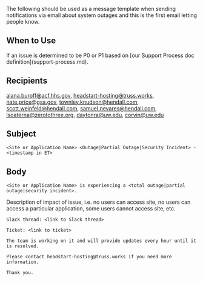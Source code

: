 The following should be used as a message template when sending notifications via email about system outages and this is the first email letting people know.

## When to Use

If an issue is determined to be P0 or P1 based on <span class="x x-first x-last">\[our Support Process doc definition\](</span>support-process.md<span class="x x-first x-last">).</span>

## Recipients

alana.buroff@acf.hhs.gov, headstart-hosting@truss.works, nate.price@gsa.gov, townley.knudson@hendall.com, scott.weinfeld@hendall.com, samuel.nevares@hendall.com, lsoaterna@zerotothree.org, daytonra@uw.edu, corvin@uw.edu

## Subject

`<Site or Application Name> <Outage|Partial Outage|Security Incident> - <timestamp in ET>`

## Body

`<Site or Application Name> is experiencing a <total outage|partial outage|security incident>.`

Description of impact of issue, i.e. no users can access site, no users can access a particular application, some users cannot access site, etc.

`Slack thread: <link to Slack thread>`

`Ticket: <link to ticket>`

```
The team is working on it and will provide updates every hour until it is resolved.

Please contact headstart-hosting@truss.works if you need more information.

Thank you.
```
